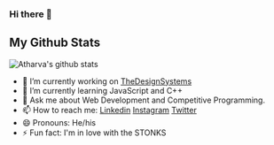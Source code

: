 ### Hi there 👋


## My Github Stats
![Atharva's github stats](https://github-readme-stats.vercel.app/api?username=atharvagadkari05)









- 🔭 I’m currently working on [TheDesignSystems](https://github.com/DesignSystemsOSS)
- 🌱 I’m currently learning JavaScript and C++
- 💬 Ask me about Web Development and Competitive Programming.
- 📫 How to reach me: [Linkedin](https://www.linkedin.com/in/atharva-gadkari-0974b11b6/)
[Instagram](https://www.instagram.com/ig_atharva05/)
[Twitter](https://twitter.com/atharvagadkari5)
- 😄 Pronouns: He/his
- ⚡ Fun fact: I'm in love with the STONKS
